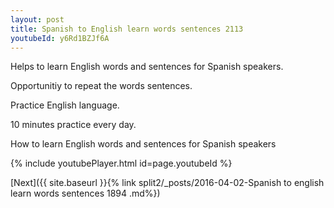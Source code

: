 ```yaml
---
layout: post
title: Spanish to English learn words sentences 2113 
youtubeId: y6Rd1BZJf6A
---
```

 
 
Helps to learn English words and sentences for Spanish speakers.

Opportunitiy to repeat the words sentences. 

Practice English language. 
 
10 minutes practice every day. 
 
How to learn English words and sentences for Spanish speakers 
 
{% include youtubePlayer.html id=page.youtubeId %}
 
 
[Next]({{ site.baseurl }}{% link  split2/_posts/2016-04-02-Spanish to english learn words sentences 1894 .md%})
 
